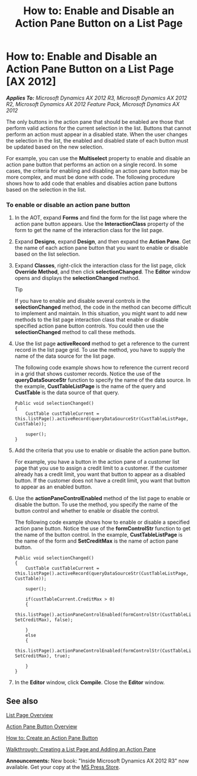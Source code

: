 ﻿---
title: 'How to: Enable and Disable an Action Pane Button on a List Page'
TOCTitle: 'How to: Enable and Disable an Action Pane Button on a List Page'
ms:assetid: 4ec9cb4b-69fb-49d6-a30a-f9d2d1b93d9f
ms:mtpsurl: https://msdn.microsoft.com/en-us/library/Cc570334(v=AX.60)
ms:contentKeyID: 35243473
ms.date: 05/18/2015
mtps_version: v=AX.60
---

# How to: Enable and Disable an Action Pane Button on a List Page [AX 2012]


_**Applies To:** Microsoft Dynamics AX 2012 R3, Microsoft Dynamics AX 2012 R2, Microsoft Dynamics AX 2012 Feature Pack, Microsoft Dynamics AX 2012_

The only buttons in the action pane that should be enabled are those that perform valid actions for the current selection in the list. Buttons that cannot perform an action must appear in a disabled state. When the user changes the selection in the list, the enabled and disabled state of each button must be updated based on the new selection.

For example, you can use the **Multiselect** property to enable and disable an action pane button that performs an action on a single record. In some cases, the criteria for enabling and disabling an action pane button may be more complex, and must be done with code. The following procedure shows how to add code that enables and disables action pane buttons based on the selection in the list.

### To enable or disable an action pane button

1.  In the AOT, expand **Forms** and find the form for the list page where the action pane button appears. Use the **InteractionClass** property of the form to get the name of the interaction class for the list page.

2.  Expand **Designs**, expand **Design**, and then expand the **Action Pane**. Get the name of each action pane button that you want to enable or disable based on the list selection.

3.  Expand **Classes**, right-click the interaction class for the list page, click **Override Method**, and then click **selectionChanged**. The **Editor** window opens and displays the **selectionChanged** method.
    

    > [!TIP]
    > <P>If you have to enable and disable several controls in the <STRONG>selectionChanged</STRONG> method, the code in the method can become difficult to implement and maintain. In this situation, you might want to add new methods to the list page interaction class that enable or disable specified action pane button controls. You could then use the <STRONG>selectionChanged</STRONG> method to call these methods.</P>



4.  Use the list page **activeRecord** method to get a reference to the current record in the list page grid. To use the method, you have to supply the name of the data source for the list page.
    
    The following code example shows how to reference the current record in a grid that shows customer records. Notice the use of the **queryDataSourceStr** function to specify the name of the data source. In the example, **CustTableListPage** is the name of the query and **CustTable** is the data source of that query.
    
        Public void selectionChanged()
        {
            CustTable custTableCurrent = this.listPage().activeRecord(queryDataSourceStr(CustTableListPage, CustTable));
            
            super(); 
        }

5.  Add the criteria that you use to enable or disable the action pane button.
    
    For example, you have a button in the action pane of a customer list page that you use to assign a credit limit to a customer. If the customer already has a credit limit, you want that button to appear as a disabled button. If the customer does not have a credit limit, you want that button to appear as an enabled button.

6.  Use the **actionPaneControlEnabled** method of the list page to enable or disable the button. To use the method, you specify the name of the button control and whether to enable or disable the control.
    
    The following code example shows how to enable or disable a specified action pane button. Notice the use of the **formControlStr** function to get the name of the button control. In the example, **CustTableListPage** is the name of the form and **SetCreditMax** is the name of action pane button.
    
        Public void selectionChanged()
        {
            CustTable custTableCurrent = this.listPage().activeRecord(queryDataSourceStr(CustTableListPage, CustTable));
            
            super();
            
            if(custTableCurrent.CreditMax > 0)
            {
                this.listPage().actionPaneControlEnabled(formControlStr(CustTableListPage, SetCreditMax), false);
                
            }
            else
            {
                this.listPage().actionPaneControlEnabled(formControlStr(CustTableListPage, SetCreditMax), true);
                
            }
        }

7.  In the **Editor** window, click **Compile**. Close the **Editor** window.

## See also

[List Page Overview](list-page-overview.md)

[Action Pane Button Overview](action-pane-button-overview.md)

[How to: Create an Action Pane Button](how-to-create-an-action-pane-button.md)

[Walkthrough: Creating a List Page and Adding an Action Pane](walkthrough-creating-a-list-page-and-adding-an-action-pane.md)

  
**Announcements:** New book: "Inside Microsoft Dynamics AX 2012 R3" now available. Get your copy at the [MS Press Store](https://www.microsoftpressstore.com/store/inside-microsoft-dynamics-ax-2012-r3-9780735685109).

